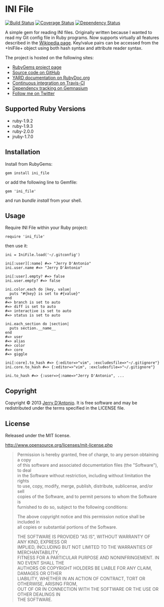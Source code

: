 # INI File
[![Build Status](https://secure.travis-ci.org/jdantonio/ini_file.png)](http://travis-ci.org/jdantonio/ini_file?branch=master) [![Coverage Status](https://coveralls.io/repos/jdantonio/ini_file/badge.png?branch=master)](https://coveralls.io/r/jdantonio/ini_file?branch=master) [![Dependency Status](https://gemnasium.com/jdantonio/ini_file.png)](https://gemnasium.com/jdantonio/ini_file)

A simple gem for reading INI files. Originally written because I wanted to read
my Git config file in Ruby programs. Now supports virtually all features described
in the [Wikipedia page](http://en.wikipedia.org/wiki/INI_file). Key/value pairs
can be accessed from the +IniFile+ object using both hash syntax and attribute
reader syntax.

The project is hosted on the following sites:

* [RubyGems project page](https://rubygems.org/gems/ini_file)
* [Source code on GitHub](https://github.com/jdantonio/ini_file)
* [YARD documentation on RubyDoc.org](http://rubydoc.info/github/jdantonio/ini_file/)
* [Continuous integration on Travis-CI](https://travis-ci.org/jdantonio/ini_file)
* [Dependency tracking on Gemnasium](https://gemnasium.com/jdantonio/ini_file)
* [Follow me on Twitter](https://twitter.com/jerrydantonio)

## Supported Ruby Versions

* ruby-1.9.2
* ruby-1.9.3
* ruby-2.0.0
* jruby-1.7.0

## Installation

Install from RubyGems:

    gem install ini_file

or add the following line to Gemfile:

    gem 'ini_file'

and run *bundle install* from your shell.

## Usage

Require INI File within your Ruby project:

    require 'ini_file'

then use it:

    ini = IniFile.load('~/.gitconfig')

    ini[:user][:name] #=> "Jerry D'Antonio"
    ini.user.name #=> "Jerry D'Antonio"

    ini[:user].empty? #=> false
    ini.user.empty? #=> false

    ini.color.each do |key, value|
      puts "#{key} is set to #{value}"
    end
    #=> branch is set to auto
    #=> diff is set to auto
    #=> interactive is set to auto
    #=> status is set to auto

    ini.each_section do |section|
      puts section.__name__
    end
    #=> user
    #=> alias
    #=> color
    #=> core
    #=> giggle

    ini[:core].to_hash #=> {:editor=>"vim", :excludesfile=>"~/.gitignore"}
    ini.core.to_hash #=> {:editor=>"vim", :excludesfile=>"~/.gitignore"}

    ini.to_hash #=> {:user=>{:name=>"Jerry D'Antonio", ...

## Copyright

Copyright &copy; 2013 [Jerry D'Antonio](https://twitter.com/jerrydantonio).
It is free software and may be redistributed under the terms specified in
the LICENSE file.

## License

Released under the MIT license.

http://www.opensource.org/licenses/mit-license.php  

> Permission is hereby granted, free of charge, to any person obtaining a copy  
> of this software and associated documentation files (the "Software"), to deal  
> in the Software without restriction, including without limitation the rights  
> to use, copy, modify, merge, publish, distribute, sublicense, and/or sell  
> copies of the Software, and to permit persons to whom the Software is  
> furnished to do so, subject to the following conditions:  
> 
> The above copyright notice and this permission notice shall be included in  
> all copies or substantial portions of the Software.  
> 
> THE SOFTWARE IS PROVIDED "AS IS", WITHOUT WARRANTY OF ANY KIND, EXPRESS OR  
> IMPLIED, INCLUDING BUT NOT LIMITED TO THE WARRANTIES OF MERCHANTABILITY,  
> FITNESS FOR A PARTICULAR PURPOSE AND NONINFRINGEMENT. IN NO EVENT SHALL THE  
> AUTHORS OR COPYRIGHT HOLDERS BE LIABLE FOR ANY CLAIM, DAMAGES OR OTHER  
> LIABILITY, WHETHER IN AN ACTION OF CONTRACT, TORT OR OTHERWISE, ARISING FROM,  
> OUT OF OR IN CONNECTION WITH THE SOFTWARE OR THE USE OR OTHER DEALINGS IN  
> THE SOFTWARE.
